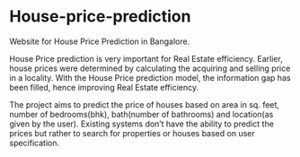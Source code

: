 # House-price-prediction
Website for House Price Prediction in Bangalore.


House Price prediction is very important for Real Estate efficiency. Earlier, house prices were determined by calculating the acquiring and selling price in a locality. With the House Price prediction model, the information gap has been filled, hence improving Real Estate efficiency. 


The project aims to predict the price of houses based on area in sq. feet, number of bedrooms(bhk), bath(number of bathrooms) and location(as given by the user). 
Existing systems don’t have the ability to predict the prices but rather to search for properties or houses based on user specification.


